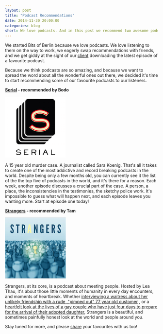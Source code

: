 ```yaml
---
layout: post
title: "Podcast Recommendations"
date: 2014-11-30 20:00:00
categories: blog
short: We love podcasts. And in this post we recommend two awesome podcasts to listen to.
---
```

We started Bits of Berlin because we love podcasts. We love listening to them on the way to work, we eagerly swap recommendations with friends, and we get giddy at the sight of our [client](http://podwhat.org/en/clients/) downloading the latest episode of a favourite podcast.

Because we think podcasts are so amazing, and because we want to spread the word about all the wonderful ones out there, we decided it's time to start recommending some of our favourite podcasts to our listeners.

**[Serial](http://serialpodcast.org/) - recommended by Bodo**

[![Serial Logo](/images/recommendations-1/serial.png)](http://serialpodcast.org/)

A 15 year old murder case. A journalist called Sara Koenig. That's all it takes to create one of the most addictive and record breaking podcasts in the world. Despite being only a few months old, you can currently see it the list of the the top five of podcasts in the world, and it's there for a reason. Each week, another episode discusses a crucial part of the case. A person, a place, the inconsistencies in the testimonies, the sketchy police work. It's impossible to guess what will happen next, and each episode leaves you wanting more. Start at episode one today!

**[Strangers](http://www.kcrw.com/news-culture/shows/strangers) - recommended by Tam**

[![Stangers Logo](/images/recommendations-1/strangers.jpg)](http://www.kcrw.com/news-culture/shows/strangers)

Strangers, at its core, is a podcast about meeting people. Hosted by Lea Thau, it's about those little moments of humanity in every day encounters, and moments of heartbreak. Whether [interviewing a waitress about her unlikely friendship with a rude, "pimped out"  77 year old customer](http://www.kcrw.com/news-culture/shows/strangers/jennefer-ludwigsen-big-jim-and-smokey-joe) , or a [heartfelt look at the lives of a gay couple who have just four days to prepare for the arrival of their adopted daughter](http://www.kcrw.com/news-culture/shows/strangers/two-men-and-a-baby), Strangers is a beautiful, and sometimes painfully honest look at the world and people around you.

Stay tuned for more, and please [share](https://twitter.com/bitsofberlin) your favourites with us too!
